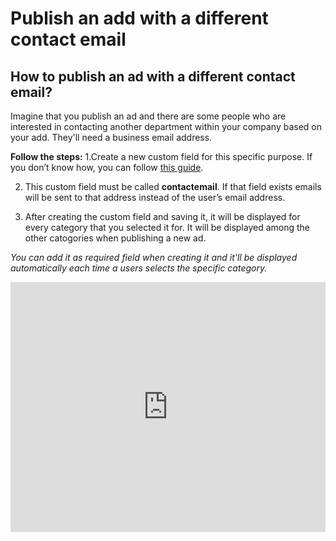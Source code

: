 # Publish an add with a different contact email

## How to publish an ad with a different contact email?


Imagine that you publish an ad and there are some people who are interested in contacting another department within your company based on your add. They'll need a business email address.  

**Follow the steps:**
1.Create a new custom field for this specific purpose. 
If you don’t know how, you can follow [this guide](Custom-fields-create-custom-fields.md).

2. This custom field must be called  **contactemail**.
 If that field exists emails will be sent to that address instead of the user’s email address. 

3. After creating the custom field and saving it, it will be displayed for every category that you selected it for. It will be displayed among the other catogories when publishing a new ad. 

*You can add it as required field when creating it and it'll be displayed automatically each time a users selects the specific category.*  


<iframe width="100%" height="400px" src="https://www.youtube.com/embed/SLEAuEVMHuU" title="Yclas video" frameborder="0" allow="accelerometer; autoplay; clipboard-write; encrypted-media; gyroscope; picture-in-picture" allowfullscreen></iframe>
 
